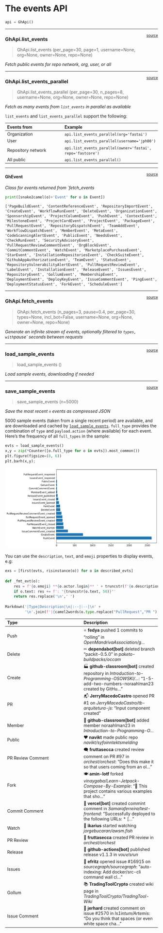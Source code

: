 # The events API


<!-- WARNING: THIS FILE WAS AUTOGENERATED! DO NOT EDIT! -->

``` python
api = GhApi()
```

------------------------------------------------------------------------

<a href="https://github.com/fastai/ghapi/blob/main/ghapi/event.py#L45"
target="_blank" style="float:right; font-size:smaller">source</a>

### GhApi.list_events

>  GhApi.list_events (per_page=30, page=1, username=None, org=None,
>                         owner=None, repo=None)

*Fetch public events for repo network, org, user, or all*

------------------------------------------------------------------------

<a href="https://github.com/fastai/ghapi/blob/main/ghapi/event.py#L53"
target="_blank" style="float:right; font-size:smaller">source</a>

### GhApi.list_events_parallel

>  GhApi.list_events_parallel (per_page=30, n_pages=8, username=None,
>                                  org=None, owner=None, repo=None)

*Fetch as many events from `list_events` in parallel as available*

`list_events` and `list_events_parallel` support the following:

<table>
<colgroup>
<col style="width: 50%" />
<col style="width: 50%" />
</colgroup>
<thead>
<tr>
<th style="text-align: left;">Events from</th>
<th style="text-align: left;">Example</th>
</tr>
</thead>
<tbody>
<tr>
<td style="text-align: left;">Organization</td>
<td
style="text-align: left;"><code>api.list_events_parallel(org='fastai')</code></td>
</tr>
<tr>
<td style="text-align: left;">User</td>
<td
style="text-align: left;"><code>api.list_events_parallel(username='jph00')</code></td>
</tr>
<tr>
<td style="text-align: left;">Repository network</td>
<td
style="text-align: left;"><code>api.list_events_parallel(owner='fastai', repo='fastcore')</code></td>
</tr>
<tr>
<td style="text-align: left;">All public</td>
<td
style="text-align: left;"><code>api.list_events_parallel()</code></td>
</tr>
</tbody>
</table>

------------------------------------------------------------------------

<a href="https://github.com/fastai/ghapi/blob/main/ghapi/event.py#L66"
target="_blank" style="float:right; font-size:smaller">source</a>

#### GhEvent

*Class for events returned from \`fetch_events*

``` python
print([snake2camel(o)+'Event' for o in Event])
```

    ['PageBuildEvent', 'ContentReferenceEvent', 'RepositoryImportEvent', 'CreateEvent', 'WorkflowRunEvent', 'DeleteEvent', 'OrganizationEvent', 'SponsorshipEvent', 'ProjectColumnEvent', 'PushEvent', 'ContextEvent', 'MilestoneEvent', 'ProjectCardEvent', 'ProjectEvent', 'PackageEvent', 'PullRequestEvent', 'RepositoryDispatchEvent', 'TeamAddEvent', 'WorkflowDispatchEvent', 'MemberEvent', 'MetaEvent', 'CodeScanningAlertEvent', 'PublicEvent', 'NeedsEvent', 'CheckRunEvent', 'SecurityAdvisoryEvent', 'PullRequestReviewCommentEvent', 'OrgBlockEvent', 'CommitCommentEvent', 'WatchEvent', 'MarketplacePurchaseEvent', 'StarEvent', 'InstallationRepositoriesEvent', 'CheckSuiteEvent', 'GithubAppAuthorizationEvent', 'TeamEvent', 'StatusEvent', 'RepositoryVulnerabilityAlertEvent', 'PullRequestReviewEvent', 'LabelEvent', 'InstallationEvent', 'ReleaseEvent', 'IssuesEvent', 'RepositoryEvent', 'GollumEvent', 'MembershipEvent', 'DeploymentEvent', 'DeployKeyEvent', 'IssueCommentEvent', 'PingEvent', 'DeploymentStatusEvent', 'ForkEvent', 'ScheduleEvent']

------------------------------------------------------------------------

<a href="https://github.com/fastai/ghapi/blob/main/ghapi/event.py#L89"
target="_blank" style="float:right; font-size:smaller">source</a>

### GhApi.fetch_events

>  GhApi.fetch_events (n_pages=3, pause=0.4, per_page=30, types=None,
>                          incl_bot=False, username=None, org=None, owner=None,
>                          repo=None)

*Generate an infinite stream of events, optionally filtered to
`types, with`pause\` seconds between requests*

------------------------------------------------------------------------

<a href="https://github.com/fastai/ghapi/blob/main/ghapi/event.py#L102"
target="_blank" style="float:right; font-size:smaller">source</a>

### load_sample_events

>  load_sample_events ()

*Load sample events, downloading if needed*

------------------------------------------------------------------------

<a href="https://github.com/fastai/ghapi/blob/main/ghapi/event.py#L113"
target="_blank" style="float:right; font-size:smaller">source</a>

### save_sample_events

>  save_sample_events (n=5000)

*Save the most recent `n` events as compressed JSON*

5000 sample events (taken from a single recent period) are available,
and are downloaded and cached by
[`load_sample_events`](https://ghapi.fast.ai/event.html#load_sample_events).
`full_type` provides the combination of `type` and `payload.action`
(where available) for each event. Here’s the frequency of all
`full_types` in the sample:

``` python
evts = load_sample_events()
x,y = zip(*Counter([o.full_type for o in evts]).most_common())
plt.figure(figsize=(8, 6))
plt.barh(x,y);
```

![](04_event_files/figure-commonmark/cell-10-output-1.png)

You can use the `description`, `text`, and `emoji` properties to display
events, e.g:

``` python
exs = [first(evts, risinstance(o)) for o in described_evts]

def _fmt_evt(o):
    res = f'{o.emoji} **{o.actor.login}** ' + truncstr(f'{o.description} *{o.repo.name}',60) + '*'
    if o.text: res += f': "{truncstr(o.text, 50)}"'
    return res.replace('\n',' ')

Markdown('|Type|Description|\n|:--|:--|\n' +
         '\n'.join(f'|{camel2words(o.type.replace("PullRequest","PR ")[:-5])}|{_fmt_evt(o)}|' for o in exs))
```

<table>
<colgroup>
<col style="width: 50%" />
<col style="width: 50%" />
</colgroup>
<thead>
<tr>
<th style="text-align: left;">Type</th>
<th style="text-align: left;">Description</th>
</tr>
</thead>
<tbody>
<tr>
<td style="text-align: left;">Push</td>
<td style="text-align: left;">⭐ <strong>fedya</strong> pushed 1 commits
to “rolling” in <em>OpenMandrivaAssociation/g…</em></td>
</tr>
<tr>
<td style="text-align: left;">Delete</td>
<td style="text-align: left;">✂ <strong>dependabot[bot]</strong> deleted
branch “packit-0.5.0” in <em>paketo-buildpacks/occam</em></td>
</tr>
<tr>
<td style="text-align: left;">Create</td>
<td style="text-align: left;">🏭 <strong>github-classroom[bot]</strong>
created repository in <em>Introduction-to-Programming-OSOWSKI/…</em>:
“1-5-add-two-numbers-noraahlman23 created by GitHu…”</td>
</tr>
<tr>
<td style="text-align: left;">PR</td>
<td style="text-align: left;">📬 <strong>JerryMacedoCastro</strong>
opened PR #1 on <em>JerryMacedoCastro/tb-arquitetura-js</em>: “Input
component created”</td>
</tr>
<tr>
<td style="text-align: left;">Member</td>
<td style="text-align: left;">💃 <strong>github-classroom[bot]</strong>
added member noraahlman23 in
<em>Introduction-to-Programming-O…</em></td>
</tr>
<tr>
<td style="text-align: left;">Public</td>
<td style="text-align: left;">♥ <strong>navikt</strong> made public repo
<em>navikt/syfoinntektsmelding</em></td>
</tr>
<tr>
<td style="text-align: left;">PR Review Comment</td>
<td style="text-align: left;">🗨 <strong>fruttasecca</strong> created
review comment on PR #97 in <em>orchest/orchest</em>: “Does this make it
so that users coming from an ol…”</td>
</tr>
<tr>
<td style="text-align: left;">Fork</td>
<td style="text-align: left;">🍽 <strong>amin-lotf</strong> forked
<em>vinaygaba/Learn-Jetpack-Compose-By-Example</em>: “🚀 This project
contains various examples that sho…”</td>
</tr>
<tr>
<td style="text-align: left;">Commit Comment</td>
<td style="text-align: left;">🎉 <strong>vercel[bot]</strong> created
commint comment in <em>Samaraferreira/test-frontend</em>: “Successfully
deployed to the following URLs: * […”</td>
</tr>
<tr>
<td style="text-align: left;">Watch</td>
<td style="text-align: left;">👀 <strong>ikarius</strong> started
watching <em>jorgebucaran/awsm.fish</em></td>
</tr>
<tr>
<td style="text-align: left;">PR Review</td>
<td style="text-align: left;">💌 <strong>fruttasecca</strong> created PR
review in <em>orchest/orchest</em></td>
</tr>
<tr>
<td style="text-align: left;">Release</td>
<td style="text-align: left;">🚀 <strong>github-actions[bot]</strong>
published release v1.1.3 in <em>vouv/srun</em></td>
</tr>
<tr>
<td style="text-align: left;">Issues</td>
<td style="text-align: left;">🐛 <strong>efritz</strong> opened issue
#16915 on <em>sourcegraph/sourcegraph</em>: “auto-indexing: Add
docker/src-cli command wall cl…”</td>
</tr>
<tr>
<td style="text-align: left;">Gollum</td>
<td style="text-align: left;">📚 <strong>TradingToolCrypto</strong>
created wiki page in <em>TradingToolCrypto/TradingTool-Wiki</em></td>
</tr>
<tr>
<td style="text-align: left;">Issue Comment</td>
<td style="text-align: left;">💬 <strong>jerhard</strong> created
comment on issue #2570 in <em>ls1intum/Artemis</em>: “Do you think that
spaces (or even white space cha…”</td>
</tr>
</tbody>
</table>
